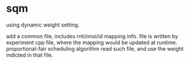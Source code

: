 # sqm

using dynamic weight setting.

add a common file, includes rnti/imsi/id mapping info. file is written by experiment cpp file, where the mapping would be updated at runtime. proportional-fair scheduling algorithm read such file, and use the weight indicted in that file.
